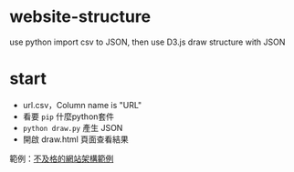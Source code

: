 # website-structure
use python import csv to JSON, then use D3.js draw structure with JSON 

# start
* url.csv，Column name is "URL"
* 看要 `pip` 什麼python套件
* `python draw.py` 產生 JSON
* 開啟 draw.html 頁面查看結果

範例：[不及格的網站架構範例](https://cjzopen.github.io/website-structure/draw.html)
